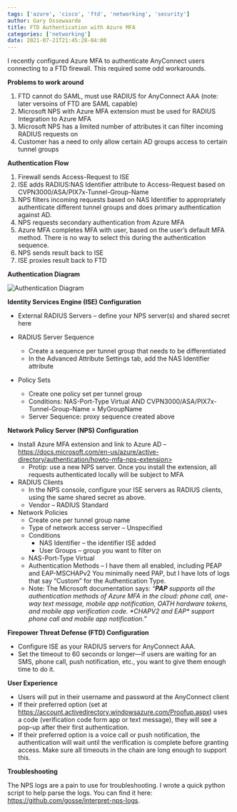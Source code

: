 ```yaml
---
tags: ['azure', 'cisco', 'ftd', 'networking', 'security']
author: Gary Ossewaarde
title: FTD Authentication with Azure MFA
categories: ['networking']
date: 2021-07-21T21:45:28-04:00
---
```


I recently configured Azure MFA to authenticate AnyConnect users connecting to a FTD firewall. This required some odd workarounds.

<!--more-->

**Problems to work around**

1. FTD cannot do SAML, must use RADIUS for AnyConnect AAA (note: later versoins of FTD are SAML capable)
2. Microsoft NPS with Azure MFA extension must be used for RADIUS Integration to Azure MFA
3. Microsoft NPS has a limited number of attributes it can filter incoming RADIUS requests on
4. Customer has a need to only allow certain AD groups access to certain tunnel groups

**Authentication Flow**

1. Firewall sends Access-Request to ISE
2. ISE adds RADIUS:NAS Identifier attribute to Access-Request based on CVPN3000/ASA/PIX7x-Tunnel-Group-Name
3. NPS filters incoming requests based on NAS Identifier to appropriately authenticate different tunnel groups and does primary authentication against AD.
4. NPS requests secondary authentication from Azure MFA
5. Azure MFA completes MFA with user, based on the user’s default MFA method. There is no way to select this during the authentication sequence.
6. NPS sends result back to ISE
7. ISE proxies result back to FTD

**Authentication Diagram**


![Authentication Diagram](../ftd-azuremfa.svg)


**Identity Services Engine (ISE) Configuration**

- External RADIUS Servers – define your NPS server(s) and shared secret here
- RADIUS Server Sequence 
    - Create a sequence per tunnel group that needs to be differentiated
    - In the Advanced Attribute Settings tab, add the NAS Identifier attribute



- Policy Sets 
    - Create one policy set per tunnel group
    - Conditions: NAS-Port-Type Virtual AND CVPN3000/ASA/PIX7x-Tunnel-Group-Name = MyGroupName
    - Server Sequence: proxy sequence created above

**Network Policy Server (NPS) Configuration**

- Install Azure MFA extension and link to Azure AD – https://docs.microsoft.com/en-us/azure/active-directory/authentication/howto-mfa-nps-extension>
    - Protip: use a new NPS server. Once you install the extension, all requests authenticated locally will be subject to MFA
- RADIUS Clients 
    - In the NPS console, configure your ISE servers as RADIUS clients, using the same shared secret as above.
    - Vendor – RADIUS Standard
- Network Policies 
    - Create one per tunnel group name
    - Type of network access server – Unspecified
    - Conditions 
        - NAS Identifier – the identifier ISE added
        - User Groups – group you want to filter on
    - NAS-Port-Type Virtual
    - Authentication Methods – I have them all enabled, including PEAP and EAP-MSCHAPv2 You minimally need PAP, but I have lots of logs that say “Custom” for the Authentication Type.
    - Note: The Microsoft documentation says: *“**PAP** supports all the authentication methods of Azure MFA in the cloud: phone call, one-way text message, mobile app notification, OATH hardware tokens, and mobile app verification code. \*CHAPV2 and EAP\* support phone call and mobile app notification.”*

**Firepower Threat Defense (FTD) Configuration**

- Configure ISE as your RADIUS servers for AnyConnect AAA.
- Set the timeout to 60 seconds or longer—if users are waiting for an SMS, phone call, push notification, etc., you want to give them enough time to do it.

**User Experience**

- Users will put in their username and password at the AnyConnect client
- If their preferred option (set at <https://account.activedirectory.windowsazure.com/Proofup.aspx>) uses a code (verification code form app or text message), they will see a pop-up after their first authentication.
- If their preferred option is a voice call or push notification, the authentication will wait until the verification is complete before granting access. Make sure all timeouts in the chain are long enough to support this.

**Troubleshooting**

The NPS logs are a pain to use for troubleshooting. I wrote a quick python script to help parse the logs. You can find it here: <https://github.com/gosse/interpret-nps-logs>.
